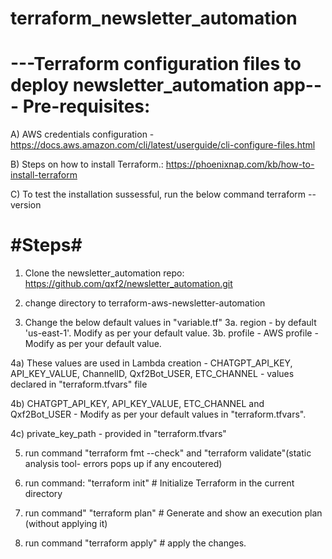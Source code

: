 # terraform_newsletter_automation

---Terraform configuration files to deploy newsletter_automation app---
Pre-requisites:
===============
A) AWS credentials configuration - 
    https://docs.aws.amazon.com/cli/latest/userguide/cli-configure-files.html

B) Steps on how to install Terraform.: 
    https://phoenixnap.com/kb/how-to-install-terraform

C) To test the installation sussessful, run the below command
    terraform --version

#Steps#
========
1) Clone the newsletter_automation repo: https://github.com/qxf2/newsletter_automation.git

2) change directory to terraform-aws-newsletter-automation

3) Change the below default values in "variable.tf"
    3a. region - by default 'us-east-1'. Modify as per your default value. 
    3b. profile - AWS profile - Modify as per your default value.

4a) These values are used in Lambda creation - CHATGPT_API_KEY, API_KEY_VALUE, ChannelID, Qxf2Bot_USER, ETC_CHANNEL - values declared in "terraform.tfvars" file

4b) CHATGPT_API_KEY, API_KEY_VALUE, ETC_CHANNEL and Qxf2Bot_USER - Modify as per your default values in "terraform.tfvars".

4c) private_key_path - provided in "terraform.tfvars"

5) run command "terraform fmt --check" and "terraform validate"(static analysis tool- errors pops up if any encoutered)

6) run command: "terraform init" # Initialize Terraform in the current directory

7) run command" "terraform plan" # Generate and show an execution plan (without applying it) 

8) run command "terraform apply" # apply the changes.


